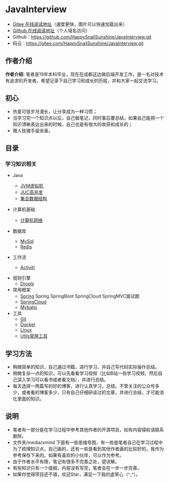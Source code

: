 # JavaInterview



- [Gitee   在线阅读地址](https://happysnailsunshine.gitee.io/javainterview)（速度更快，图片可以快速加载出来）
- [Github 在线阅读地址](https://happysnail.cn)（个人域名访问）
- Github：https://github.com/HappySnailSunshine/JavaInterview.git
- 码云：https://gitee.com/HappySnailSunshine/JavaInterview.git




## 作者介绍

**作者介绍:**  笔者是19年本科毕业，现在在成都这边做后端开发工作，是一名对技术有追求的开发者。希望记录下自己学习和成长的历程，并和大家一起交流学习。



## 初心

- 热爱可低岁月漫长，让分享成为一种习惯；
- 当学习完一个知识点以后，自己做笔记，同时事后要总结，如果自己能把一个知识清晰表达出来的时候，自己也是有很大的收获和成长的；
- 赠人玫瑰手留余香。



## 目录

### 学习知识相关

* Java

  * [JVM虚拟机](./docs/JVM.md)
  * [JUC高并发](./docs/JUC.md)
  * [集合数据结构](./docs/Collection.md)
* 计算机基础 

  * [计算机网络](./docs/NetWork.md)   
* 数据库
  - [MySql](./docs/MySql.md)  
  - [Redis](./docs/Redis.md) 
* 工作流
  - [Activiti](./docs/Activiti.md)

- 规则引擎
  - [Drools](./docs/Drools.md)
- 常用框架
  - [Spring](./docs/Spring.md)  Spring SpringBoot SpringCloud SpringMVC面试题
  - [SpringCloud](./docs/SpringCloud.md)
  - [Mybatis](./docs/Mybatis.md)
- 工具
  - [Git](./docs/Git.md)
  - [Docker](./docs/Docker.md)
  - [Linux](./docs/Linux.md)
  - [Utils常用工具](./docs/Utils.md)
  



## 学习方法

- 稍微简单的知识，自己通过书籍，进行学习，并自己写代码实际操作总结。
- 稍微复杂一点的知识，可以先看看学习视频（比如B站一些学习视频，然后自己深入学习可以看书或者看文档），并进行总结。
- 每天选择一两篇写的好的博客，进行认真学习，总结。不管关注的公众号多少，或者看的博客多少，只有自己仔细研读过的文章，并进行总结，才可能消化里面的知识。



## 说明

- 笔者有一部分是在学习过程中参考其他作者的开源项目，如有内容侵权请联系删除。
- 文件夹/media/xmind 下面有一些思维导图，有一些是笔者自己在学习过程中为了梳理知识点，自己画的，还有一些是看到其他作者画的比较好的，我作为参考保存下来的。如果有喜欢的小伙伴，可以作为参考。
- 由于作者水平有限，笔记有很多不完善之处，望谅解。
- 有些知识只有一个提纲，内容没有写完，笔者会在一步一步完善。
- 如果你觉得项目还不错，欢迎Star，满足一下我的虚荣心（^_^）。
